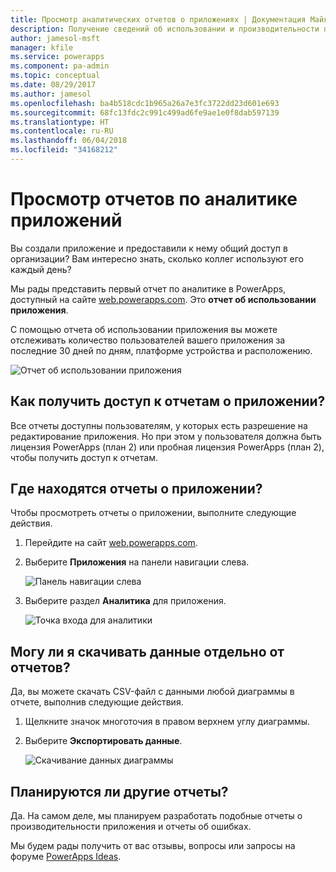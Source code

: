 ```yaml
---
title: Просмотр аналитических отчетов о приложениях | Документация Майкрософт
description: Получение сведений об использовании и производительности приложений PowerApps из отчетов.
author: jamesol-msft
manager: kfile
ms.service: powerapps
ms.component: pa-admin
ms.topic: conceptual
ms.date: 08/29/2017
ms.author: jamesol
ms.openlocfilehash: ba4b518cdc1b965a26a7e3fc3722dd23d601e693
ms.sourcegitcommit: 68fc13fdc2c991c499ad6fe9ae1e0f8dab597139
ms.translationtype: HT
ms.contentlocale: ru-RU
ms.lasthandoff: 06/04/2018
ms.locfileid: "34168212"
---
```

# <a name="view-analytics-reports-for-your-app"></a>Просмотр отчетов по аналитике приложений
Вы создали приложение и предоставили к нему общий доступ в организации?  Вам интересно знать, сколько коллег используют его каждый день?

Мы рады представить первый отчет по аналитике в PowerApps, доступный на сайте [web.powerapps.com](https://web.powerapps.com). Это **отчет об использовании приложения**.

С помощью отчета об использовании приложения вы можете отслеживать количество пользователей вашего приложения за последние 30 дней по дням, платформе устройства и расположению.

![Отчет об использовании приложения](./media/app-analytics/analytics.png)

## <a name="how-do-i-get-access-to-my-apps-reports"></a>Как получить доступ к отчетам о приложении?
Все отчеты доступны пользователям, у которых есть разрешение на редактирование приложения. Но при этом у пользователя должна быть лицензия PowerApps (план 2) или пробная лицензия PowerApps (план 2), чтобы получить доступ к отчетам.

## <a name="where-do-i-find-my-apps-reports"></a>Где находятся отчеты о приложении?
Чтобы просмотреть отчеты о приложении, выполните следующие действия.

1. Перейдите на сайт [web.powerapps.com](https://web.powerapps.com).
2. Выберите **Приложения** на панели навигации слева.
   
    ![Панель навигации слева](./media/app-analytics/left-nav.png)
3. Выберите раздел **Аналитика** для приложения.
   
    ![Точка входа для аналитики](./media/app-analytics/analytics-entry-point.png)

## <a name="can-i-download-the-data-behind-my-reports"></a>Могу ли я скачивать данные отдельно от отчетов?
Да, вы можете скачать CSV-файл с данными любой диаграммы в отчете, выполнив следующие действия.

1. Щелкните значок многоточия в правом верхнем углу диаграммы.
2. Выберите **Экспортировать данные**.
   
    ![Скачивание данных диаграммы](./media/app-analytics/analytics-download.png)

## <a name="are-there-going-to-be-any-other-reports"></a>Планируются ли другие отчеты?
Да. На самом деле, мы планируем разработать подобные отчеты о производительности приложения и отчеты об ошибках.

Мы будем рады получить от вас отзывы, вопросы или запросы на форуме [PowerApps Ideas](https://powerusers.microsoft.com/t5/PowerApps-Ideas/idb-p/PowerAppsIdeas).


